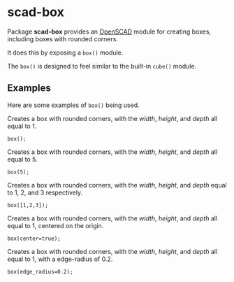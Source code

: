 # scad-box

Package **scad-box** provides an [OpenSCAD](http://www.openscad.org/) module for creating boxes, including boxes with rounded corners.

It does this by exposing a `box()` module.

The `box()` is designed to feel similar to the built-in `cube()` module.

## Examples

Here are some examples of `box()` being used.

Creates a box with rounded corners, with the _width_, _height_, and _depth_ all equal to 1.
```
box();
```

Creates a box with rounded corners, with the _width_, _height_, and _depth_ all equal to 5.
```
box(5);
```

Creates a box with rounded corners, with the _width_, _height_, and _depth_ equal to 1, 2, and 3 respectively.
```
box([1,2,3]);
```

Creates a box with rounded corners, with the _width_, _height_, and _depth_ all equal to 1, centered on the origin.
```
box(center=true);
```

Creates a box with rounded corners, with the _width_, _height_, and _depth_ all equal to 1, with a edge-radius of 0.2.
```
box(edge_radius=0.2);
```
